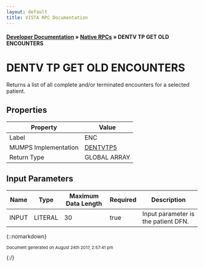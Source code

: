 ```yaml
---
layout: default
title: VISTA RPC Documentation
---
```


#### [Developer Documentation](../index) &#187; [Native RPCs](TableOfContents) &#187; DENTV TP GET OLD ENCOUNTERS<br/>
# DENTV TP GET OLD ENCOUNTERS

Returns a list of all complete and/or terminated encounters for a selected patient.

## Properties

Property | Value
--- | ---
Label | ENC
MUMPS Implementation | [DENTVTP5](http://code.osehra.org/dox/Routine_DENTVTP5_source.html)
Return Type | GLOBAL ARRAY


## Input Parameters

Name | Type | Maximum Data Length | Required | Description
--- | --- | --- | --- | ---
INPUT | LITERAL | 30 | true | Input parameter is the patient DFN.



{::nomarkdown} <br/><p style="font-size: 11px">Document generated on August 24th 2017, 2:57:41 pm</p>{:/}